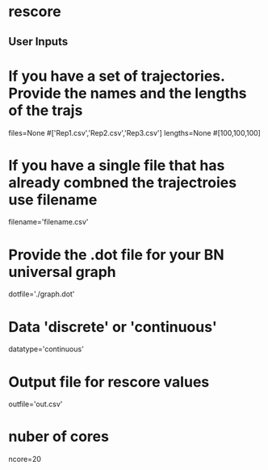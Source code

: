 # rescore
## User Inputs ##

# If you have a set of trajectories. Provide the names and the lengths of the trajs
files=None    #['Rep1.csv','Rep2.csv','Rep3.csv']
lengths=None   #[100,100,100]

# If you have a single file that has already combned the trajectroies use filename
filename='filename.csv'

# Provide the .dot file for your BN universal graph
dotfile='./graph.dot'

# Data 'discrete' or 'continuous'
datatype='continuous'

# Output file for rescore values
outfile='out.csv'

# nuber of cores
ncore=20
##


